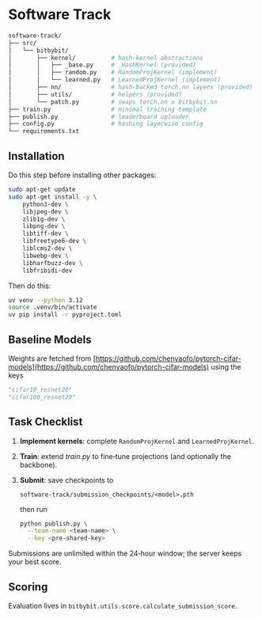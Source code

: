 # Software Track


```bash
software-track/
├── src/
│   └── bitbybit/
│       ├── kernel/          # hash‑kernel abstractions
│       │   ├── _base.py     # _HashKernel (provided)
│       │   ├── random.py    # RandomProjKernel (implement)
│       │   └── learned.py   # LearnedProjKernel (implement)
│       ├── nn/              # hash‑backed torch.nn layers (provided)
│       ├── utils/           # helpers (provided)
│       └── patch.py         # swaps torch.nn ⇄ bitbybit.nn
├── train.py                 # minimal training template
├── publish.py               # leaderboard uploader
├── config.py                # hashing layerwise config
└── requirements.txt
```

## Installation
Do this step before installing other packages:
```bash
sudo apt-get update
sudo apt-get install -y \
    python3-dev \
    libjpeg-dev \
    zlib1g-dev \
    libpng-dev \
    libtiff-dev \
    libfreetype6-dev \
    liblcms2-dev \
    libwebp-dev \
    libharfbuzz-dev \
    libfribidi-dev
```
Then do this:
```bash
uv venv --python 3.12
source .venv/bin/activate
uv pip install -r pyproject.toml
```

## Baseline Models

Weights are fetched from [https://github.com/chenyaofo/pytorch-cifar-models](https://github.com/chenyaofo/pytorch-cifar-models) using the keys

```python
"cifar10_resnet20"
"cifar100_resnet20"
```

## Task Checklist

1. **Implement kernels**: complete `RandomProjKernel` and `LearnedProjKernel`.
2. **Train**: extend *train.py* to fine‑tune projections (and optionally the backbone).
3. **Submit**: save checkpoints to

   ```text
   software-track/submission_checkpoints/<model>.pth
   ```
   
   then run

   ```bash
   python publish.py \
     --team-name <team-name> \
     --key <pre-shared-key>  
   ```

Submissions are unlimited within the 24‑hour window; the server keeps your best score.

## Scoring

Evaluation lives in `bitbybit.utils.score.calculate_submission_score`.

